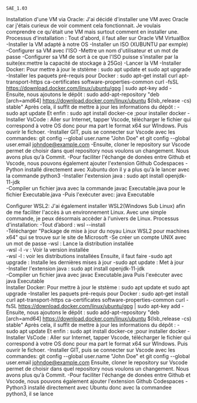                                                                                   SAE_1.03



Installation d'une VM via Oracle: 
J'ai décidé d'installer une VM avec Oracle car j'étais curieux de voir comment cela fonctionnait. Je voulais comprendre ce qu'était une VM mais surtout comment en installer une. 
Processus d'installation :
Tout d'abord, il faut aller sur Oracle VM VirtualBox
-Installer la VM adapté à notre OS 
-Installer un ISO (XUBUNTU par exmple)
-Configurer sa VM avec l'ISO
-Mettre un nom d'utilisateur et un mot de passe 
-Configurer sa VM de sort à ce que l'ISO puisse s'installer par la suite(ex:mettre la capacité de stockage à 25Go)
-Lancer la VM
-Installer Docker:
Pour mettre à jour le ststème : sudo apt update et sudo apt upgrade 
-Installer les paquets pré-requis pour Docker  : sudo apt-get install  curl apt-transport-https ca-certificates software-properties-common
curl -fsSL https://download.docker.com/linux/ubuntu/gpg | sudo apt-key add -
Ensuite, nous ajoutons le dépôt :  sudo add-apt-repository "deb [arch=amd64] https://download.docker.com/linux/ubuntu $(lsb_release -cs) stable"
Après cela, il suffit de mettre à jour les informations du dépôt :
-sudo apt update
Et enfin : sudo apt install docker-ce   ;pour installer docker 
-Installer VsCode : Aller sur Internet, tapper Vscode, télécharger le fichier qui correspond à votre OS donc pour ma part le format x64 sur WIndows. Puis ouvrir le fichoer.
-Installer GIT, puis se connecter sur Vscode avec les commandes: git config --global user.name "John Doe"  et  git config --global user.email johndoe@example.com
-Ensuite, cloner le repository sur Vscode permet de choisir dans quel repository nous voulons un changement. Nous avons plus qu'à Commit. 
-Pour faciliter l'échange de donées entre Github et Vscode, nous pouvons également ajouter l'extension Github Codespaces
-Python installé directement avec Xubuntu don il y a plus qu'à le lancer avec la commande python3
-Installer l'extension java : sudo apt install openjdk-11-jdk   
-Compiler un fichier java avec la commande javac Executable.java pour le fichier Executable.java 
-Puis l'exécuter avec: java Executable 


Configurer WSL2:
J'ai également installer WSL2(Windows Sub Linux) afin de me faciliter l'accès à un environnement Linux. Avec une simple commande, je peux désormais accèder à l'univers de Linux. 
Processus d'installation:
-Tout d’abord : wsl --install  
-Télécharger "Package de mise à jour du noyau Linux WSL2 pour machines x64" qui se trouve sur le site de Microsoft 
-Se créer un compte UNIX avec un mot de passe 
-wsl : Lance la distribution installée  
-wsl -l -v : Voir la version installée  
-wsl -l : voir les distributions installées 
Ensuite, il faut faire 
-sudo apt upgrade : Installe les dernières mises à jour 
-sudo apt update : Met à jour  
-Installer l'extension java : sudo apt install openjdk-11-jdk  
-Compiler un fichier java avec javac Executable.java 
Puis l'exécuter avec java Executable  
Installer Docker:
Pour mettre à jour le ststème : sudo apt update et sudo apt upgrade 
-Installer les paquets pré-requis pour Docker  : sudo apt-get install  curl apt-transport-https ca-certificates software-properties-common
curl -fsSL https://download.docker.com/linux/ubuntu/gpg | sudo apt-key add -
Ensuite, nous ajoutons le dépôt :  sudo add-apt-repository "deb [arch=amd64] https://download.docker.com/linux/ubuntu $(lsb_release -cs) stable"
Après cela, il suffit de mettre à jour les informations du dépôt :
-sudo apt update
Et enfin : sudo apt install docker-ce   ;pour installer docker 
-Installer VsCode : Aller sur Internet, tapper Vscode, télécharger le fichier qui correspond à votre OS donc pour ma part le format x64 sur WIndows. Puis ouvrir le fichoer.
-Installer GIT, puis se connecter sur Vscode avec les commandes: git config --global user.name "John Doe"  et  git config --global user.email johndoe@example.com
Ensuite, cloner le repository sur Vscode permet de choisir dans quel repository nous voulons un changement. Nous avons plus qu'à Commit. 
-Pour faciliter l'échange de donées entre Github et Vscode, nous pouvons également ajouter l'extension Github Codespaces
-Python3 installé directement avec Ubuntu donc avec la commandee python3, il se lance
 
